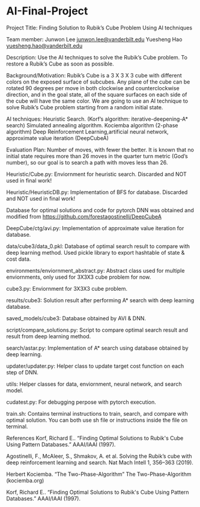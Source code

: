 # AI-Final-Project

Project Title: Finding Solution to Rubik’s Cube Problem Using AI techniques

Team member: Junwon Lee junwon.lee@vanderbilt.edu
Yuesheng Hao yuesheng.hao@vanderbilt.edu

Description: Use the AI techniques to solve the Rubik’s Cube problem. To restore a
Rubik’s Cube as soon as possible.

Background/Motivation: Rubik’s Cube is a 3 X 3 X 3 cube with different colors on the
exposed surface of subcubes. Any plane of the cube can be rotated 90 degrees per
move in both clockwise and counterclockwise direction, and in the goal state, all of the
square surfaces on each side of the cube will have the same color. We are going to use
an AI technique to solve Rubik’s Cube problem starting from a random initial state.

AI techniques: Heuristic Search. (Korf’s algorithm: iterative-deepening-A* search)
Simulated annealing algorithm.
Kociemba algorithm (2-phase algorithm)
Deep Reinforcement Learning,artificial neural network, approximate value
iteration (DeepCubeA)

Evaluation Plan: Number of moves, with fewer the better. It is known that no initial
state requires more than 26 moves in the quarter turn metric (God’s number), so our
goal is to search a path with moves less than 26.

Heuristic/Cube.py: Enviornment for heuristic search. Discarded and NOT used in final work!

Heuristic/HeuristicDB.py: Implementation of BFS for database. Discarded and NOT used in final work!

Database for optimal solutions and code for pytorch DNN was obtained and modified from https://github.com/forestagostinelli/DeepCubeA

DeepCube/ctg/avi.py: Implementation of approximate value iteration for database.

data/cube3/data_0.pkl: Database of optimal search result to compare with deep learning method. Used pickle library to export hashtable of state & cost data.

environments/enviornment_abstract.py: Abstract class used for multiple enviornments, only used for 3X3X3 cube problem for now.

cube3.py: Enviornment for 3X3X3 cube problem.

results/cube3: Solution result after performing A* search with deep learning database.

saved_models/cube3: Database obtained by AVI & DNN.

script/compare_solutions.py: Script to compare optimal search result and result from deep learning method.

search/astar.py: Implementation of A* search using database obtained by deep learning.

updater/updater.py: Helper class to update target cost function on each step of DNN.

utils: Helper classes for data, enviornment, neural network, and search model.

cudatest.py: For debugging perpose with pytorch execution.

train.sh: Contains terminal instructions to train, search, and compare with optimal solution. You can both use sh file or instructions inside the file on terminal.

References
Korf, Richard E.. “Finding Optimal Solutions to Rubik's Cube Using Pattern Databases.”
AAAI/IAAI (1997).

Agostinelli, F., McAleer, S., Shmakov, A. et al. Solving the Rubik’s cube with deep
reinforcement learning and search. Nat Mach Intell 1, 356–363 (2019).

Herbert Kociemba. “The Two-Phase-Algorithm” The Two-Phase-Algorithm
(kociemba.org)

Korf, Richard E.. “Finding Optimal Solutions to Rubik's Cube Using Pattern Databases.” AAAI/IAAI (1997).

